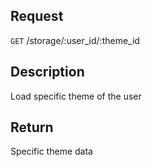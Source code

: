 ## Request

<code>GET</code> /storage/:user_id/:theme_id


## Description

Load specific theme of the user


## Return

Specific theme data
